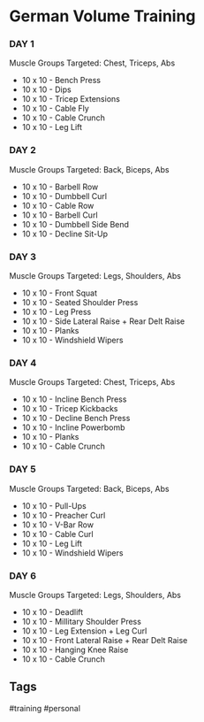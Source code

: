 # German Volume Training
### DAY 1
Muscle Groups Targeted: Chest, Triceps, Abs
* 10 x 10 - Bench Press
* 10 x 10 - Dips
* 10 x 10 - Tricep Extensions
* 10 x 10 - Cable Fly
* 10 x 10 - Cable Crunch
* 10 x 10 - Leg Lift

### DAY 2
Muscle Groups Targeted: Back, Biceps, Abs
* 10 x 10 - Barbell Row
* 10 x 10 - Dumbbell Curl
* 10 x 10 - Cable Row
* 10 x 10 - Barbell Curl
* 10 x 10 - Dumbbell Side Bend 
* 10 x 10 - Decline Sit-Up

### DAY 3
Muscle Groups Targeted: Legs, Shoulders, Abs
* 10 x 10 - Front Squat
* 10 x 10 - Seated Shoulder Press
* 10 x 10 - Leg Press
* 10 x 10 - Side Lateral Raise + Rear Delt Raise
* 10 x 10 - Planks
* 10 x 10 - Windshield Wipers

### DAY 4
Muscle Groups Targeted: Chest, Triceps, Abs
* 10 x 10 - Incline Bench Press
* 10 x 10 - Tricep Kickbacks
* 10 x 10 - Decline Bench Press
* 10 x 10 - Incline Powerbomb
* 10 x 10 - Planks
* 10 x 10 - Cable Crunch

### DAY 5
Muscle Groups Targeted: Back, Biceps, Abs
* 10 x 10 - Pull-Ups
* 10 x 10 - Preacher Curl
* 10 x 10 - V-Bar Row
* 10 x 10 - Cable Curl
* 10 x 10 - Leg Lift
* 10 x 10 - Windshield Wipers

### DAY 6
Muscle Groups Targeted: Legs, Shoulders, Abs
* 10 x 10 - Deadlift
* 10 x 10 - Millitary Shoulder Press
* 10 x 10 - Leg Extension + Leg Curl
* 10 x 10 - Front Lateral Raise + Rear Delt Raise
* 10 x 10 - Hanging Knee Raise
* 10 x 10 - Cable Crunch

## Tags
#training #personal
